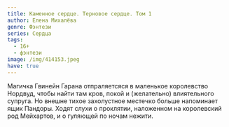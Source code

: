 ```yaml
---
title: Каменное сердце. Терновое сердце. Том 1
author: Елена Михалёва
genre: Фэнтези
series: Сердца
tags:
  - 16+
  - фэнтези
image: /img/414153.jpeg
have: true
---
```

Магичка Гвинейн Гарана отпраляетсяся в маленькое королевство Нордвуд, чтобы найти там кров, покой и (желательно) влиятельного супруга. Но внешне тихое захолустное местечко больше напоминает ящик Пандоры. Ходят слухи о проклятии, наложенном на королевский род Мейхартов, и о гуляющей по ночам нежити.